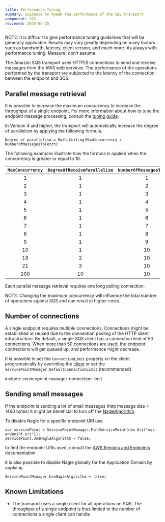 ```yaml
---
title: Performance Tuning
summary: Guidance to tweak the performance of the SQS transport
component: SQS
reviewed: 2020-05-25
---
```


NOTE: It is difficult to give performance tuning guidelines that will be generally applicable. Results may vary greatly depending on many factors such as bandwidth, latency, client version, and much more. As always with performance tuning: Measure, don't assume.

The Amazon SQS transport uses HTTP/S connections to send and receive messages from the AWS web services. The performance of the operations performed by the transport are subjected to the latency of the connection between the endpoint and SQS.

## Parallel message retrieval

It is possible to increase the maximum concurrency to increase the throughput of a single endpoint. For more information about how to tune the endpoint message processing, consult the [tuning guide](/nservicebus/operations/tuning.md).

In Version 4 and higher, the transport will automatically increase the degree of parallelism by applying the following formula.

```
Degree of parallelism = Math.Ceiling(MaxConcurrency / NumberOfMessagesToFetch)
```

The following examples illustrate how the formula is applied when the concurrency is greater or equal to 10.

|`MaxConcurrency` | `DegreeOfReceiveParallelism` | `NumberOfMessagesToFetch` |
| :-: |:-:|:-:|
| 1 | 1 | 1 |
| 2 | 1 | 2 |
| 3 | 1 | 3 |
| 4 | 1 | 4 |
| 5 | 1 | 5 |
| 6 | 1 | 6 |
| 7 | 1 | 7 |
| 8 | 1 | 8 |
| 9 | 1 | 9 |
| 10 | 1 | 10 |
| 19 | 2 | 10 |
| 21 | 3 | 10 |
| 100 | 10 | 10 |

Each parallel message retrieval requires one long polling connection.

NOTE: Changing the maximum concurrency will influence the total number of operations against SQS and can result in higher costs.

## Number of connections

A single endpoint requires multiple connections. Connections might be established or reused due to the connection pooling of the HTTP client infrastructure. By default, a single SQS client has a connection limit of 50 connections. When more than 50 connections are used, the endpoint connections will get queued up, and performance might decrease. 

It is possible to set the `ConnectionLimit` property on the client programatically by overriding the [client](/transports/sqs/configuration-options.md#client) or set the `ServicePointManager.DefaultConnectionLimit` (recommended).

include: servicepoint-manager-connection-limit

## Sending small messages

If the endpoint is sending a lot of small messages (http message size < 1460 bytes) it might be beneficial to turn off the [NagleAlgorithm](https://en.wikipedia.org/wiki/Nagle's_algorithm). 

To disable Nagle for a specific endpoint URI use

```
var servicePoint = ServicePointManager.FindServicePoint(new Uri("sqs-endpoint-uri"));
servicePoint.UseNagleAlgorithm = false;
```

to find the endpoint URIs used, consult the [AWS Regions and Endpoints](https://docs.aws.amazon.com/general/latest/gr/rande.html) documentation

it is also possible to disable Nagle globally for the Application Domain by applying

```
ServicePointManager.UseNagleAlgorithm = false;
```

## Known Limitations

- The transport uses a single client for all operations on SQS. The throughput of a single endpoint is thus limited to the number of connections a single client can handle
